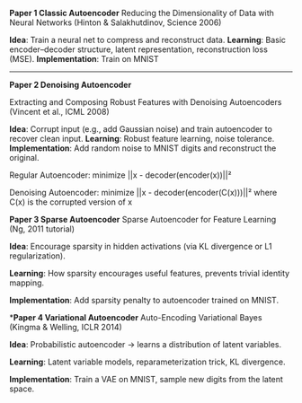 **Paper 1 Classic Autoencoder**
Reducing the Dimensionality of Data with Neural Networks (Hinton & Salakhutdinov, Science 2006)

**Idea**: Train a neural net to compress and reconstruct data.
**Learning**: Basic encoder–decoder structure, latent representation, reconstruction loss (MSE).
**Implementation**: Train on MNIST
<hr>

**Paper 2 Denoising Autoencoder**

Extracting and Composing Robust Features with Denoising Autoencoders (Vincent et al., ICML 2008)

**Idea**: Corrupt input (e.g., add Gaussian noise) and train autoencoder to recover clean input.
**Learning**: Robust feature learning, noise tolerance.
**Implementation**: Add random noise to MNIST digits and reconstruct the original.

Regular Autoencoder: minimize ||x - decoder(encoder(x))||²

Denoising Autoencoder: minimize ||x - decoder(encoder(C(x)))||²
                    where C(x) is the corrupted version of x

**Paper 3 Sparse Autoencoder**
Sparse Autoencoder for Feature Learning (Ng, 2011 tutorial)

**Idea**: Encourage sparsity in hidden activations (via KL divergence or L1 regularization).

**Learning**: How sparsity encourages useful features, prevents trivial identity mapping.

**Implementation**: Add sparsity penalty to autoencoder trained on MNIST.

***Paper 4 Variational Autoencoder**
Auto-Encoding Variational Bayes (Kingma & Welling, ICLR 2014)

**Idea**: Probabilistic autoencoder → learns a distribution of latent variables.

**Learning**: Latent variable models, reparameterization trick, KL divergence.

**Implementation**: Train a VAE on MNIST, sample new digits from the latent space.